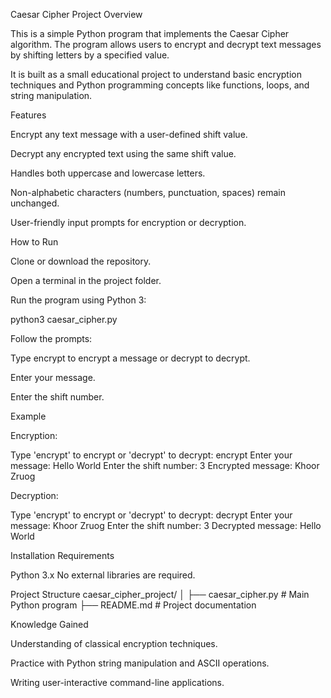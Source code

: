 Caesar Cipher Project
Overview

This is a simple Python program that implements the Caesar Cipher algorithm. The program allows users to encrypt and decrypt text messages by shifting letters by a specified value.

It is built as a small educational project to understand basic encryption techniques and Python programming concepts like functions, loops, and string manipulation.

Features

Encrypt any text message with a user-defined shift value.

Decrypt any encrypted text using the same shift value.

Handles both uppercase and lowercase letters.

Non-alphabetic characters (numbers, punctuation, spaces) remain unchanged.

User-friendly input prompts for encryption or decryption.

How to Run

Clone or download the repository.

Open a terminal in the project folder.

Run the program using Python 3:

python3 caesar_cipher.py


Follow the prompts:

Type encrypt to encrypt a message or decrypt to decrypt.

Enter your message.

Enter the shift number.

Example

Encryption:

Type 'encrypt' to encrypt or 'decrypt' to decrypt: encrypt
Enter your message: Hello World
Enter the shift number: 3
Encrypted message: Khoor Zruog


Decryption:

Type 'encrypt' to encrypt or 'decrypt' to decrypt: decrypt
Enter your message: Khoor Zruog
Enter the shift number: 3
Decrypted message: Hello World

Installation Requirements

Python 3.x
No external libraries are required.

Project Structure
caesar_cipher_project/
│
├── caesar_cipher.py       # Main Python program
├── README.md              # Project documentation


Knowledge Gained

Understanding of classical encryption techniques.

Practice with Python string manipulation and ASCII operations.

Writing user-interactive command-line applications.
